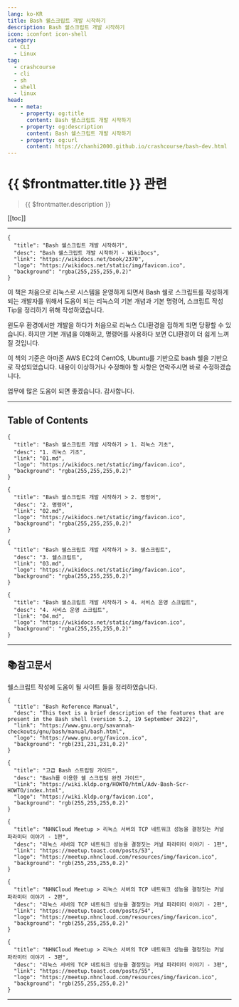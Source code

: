```yaml
---
lang: ko-KR
title: Bash 쉘스크립트 개발 시작하기
description: Bash 쉘스크립트 개발 시작하기
icon: iconfont icon-shell
category: 
  - CLI
  - Linux
tag: 
  - crashcourse
  - cli
  - sh
  - shell
  - linux
head:
  - - meta:
    - property: og:title
      content: Bash 쉘스크립트 개발 시작하기
    - property: og:description
      content: Bash 쉘스크립트 개발 시작하기
    - property: og:url
      content: https://chanhi2000.github.io/crashcourse/bash-dev.html
---
```


# {{ $frontmatter.title }} 관련

> {{ $frontmatter.description }}

[[toc]]

---

```component VPCard
{
  "title": "Bash 쉘스크립트 개발 시작하기",
  "desc": "Bash 쉘스크립트 개발 시작하기 - WikiDocs",
  "link": "https://wikidocs.net/book/2370",
  "logo": "https://wikidocs.net/static/img/favicon.ico",
  "background": "rgba(255,255,255,0.2)"
}
```

이 책은 처음으로 리눅스로 시스템을 운영하게 되면서 Bash 쉘로 스크립트를 작성하게 되는 개발자를 위해서 도움이 되는 리눅스의 기본 개념과 기본 명령어, 스크립트 작성 Tip을 정리하기 위해 작성하였습니다.

윈도우 환경에서만 개발을 하다가 처음으로 리눅스 CLI환경을 접하게 되면 당황할 수 있습니다. 하지만 기본 개념을 이해하고, 명령어를 사용하다 보면 CLI환경이 더 쉽게 느껴질 것입니다.

이 책의 기준은 아마존 AWS EC2의 CentOS, Ubuntu를 기반으로 bash 쉘을 기반으로 작성되었습니다. 내용이 이상하거나 수정해야 할 사항은 연락주시면 바로 수정하겠습니다.

업무에 많은 도움이 되면 좋겠습니다. 감사합니다.

---

## Table of Contents

```component VPCard
{
  "title": "Bash 쉘스크립트 개발 시작하기 > 1. 리눅스 기초",
  "desc": "1. 리눅스 기초",
  "link": "01.md",
  "logo": "https://wikidocs.net/static/img/favicon.ico",
  "background": "rgba(255,255,255,0.2)"
}
```

```component VPCard
{
  "title": "Bash 쉘스크립트 개발 시작하기 > 2. 명령어",
  "desc": "2. 명령어",
  "link": "02.md",
  "logo": "https://wikidocs.net/static/img/favicon.ico",
  "background": "rgba(255,255,255,0.2)"
}
```

```component VPCard
{
  "title": "Bash 쉘스크립트 개발 시작하기 > 3. 쉘스크립트",
  "desc": "3. 쉘스크립트",
  "link": "03.md",
  "logo": "https://wikidocs.net/static/img/favicon.ico",
  "background": "rgba(255,255,255,0.2)"
}
```

```component VPCard
{
  "title": "Bash 쉘스크립트 개발 시작하기 > 4. 서비스 운영 스크립트",
  "desc": "4. 서비스 운영 스크립트",
  "link": "04.md",
  "logo": "https://wikidocs.net/static/img/favicon.ico",
  "background": "rgba(255,255,255,0.2)"
}
```

---

## 📚참고문서

쉘스크립트 작성에 도움이 될 사이트 들을 정리하였습니다.

```component VPCard
{
  "title": "Bash Reference Manual",
  "desc": "This text is a brief description of the features that are present in the Bash shell (version 5.2, 19 September 2022)",
  "link": "https://www.gnu.org/savannah-checkouts/gnu/bash/manual/bash.html",
  "logo": "https://www.gnu.org/favicon.ico",
  "background": "rgb(231,231,231,0.2)"
}
```

```component VPCard
{
  "title": "고급 Bash 스트립팅 가이드",
  "desc": "Bash를 이용한 쉘 스크립팅 완전 가이드",
  "link": "https://wiki.kldp.org/HOWTO/html/Adv-Bash-Scr-HOWTO/index.html",
  "logo": "https://wiki.kldp.org/favicon.ico",
  "background": "rgb(255,255,255,0.2)"
}
```

```component VPCard
{
  "title": "NHNCloud Meetup > 리눅스 서버의 TCP 네트워크 성능을 결정짓는 커널 파라미터 이야기 - 1편",
  "desc": "리눅스 서버의 TCP 네트워크 성능을 결정짓는 커널 파라미터 이야기 - 1편",
  "link": "https://meetup.toast.com/posts/53",
  "logo": "https://meetup.nhncloud.com/resources/img/favicon.ico",
  "background": "rgb(255,255,255,0.2)"
}
```

```component VPCard
{
  "title": "NHNCloud Meetup > 리눅스 서버의 TCP 네트워크 성능을 결정짓는 커널 파라미터 이야기 - 2편",
  "desc": "리눅스 서버의 TCP 네트워크 성능을 결정짓는 커널 파라미터 이야기 - 2편",
  "link": "https://meetup.toast.com/posts/54",
  "logo": "https://meetup.nhncloud.com/resources/img/favicon.ico",
  "background": "rgb(255,255,255,0.2)"
}
```

```component VPCard
{
  "title": "NHNCloud Meetup > 리눅스 서버의 TCP 네트워크 성능을 결정짓는 커널 파라미터 이야기 - 3편",
  "desc": "리눅스 서버의 TCP 네트워크 성능을 결정짓는 커널 파라미터 이야기 - 3편",
  "link": "https://meetup.toast.com/posts/55",
  "logo": "https://meetup.nhncloud.com/resources/img/favicon.ico",
  "background": "rgb(255,255,255,0.2)"
}
```

---

<TagLinks />